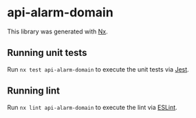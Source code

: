 # api-alarm-domain

This library was generated with [Nx](https://nx.dev).

## Running unit tests

Run `nx test api-alarm-domain` to execute the unit tests via [Jest](https://jestjs.io).

## Running lint

Run `nx lint api-alarm-domain` to execute the lint via [ESLint](https://eslint.org/).
